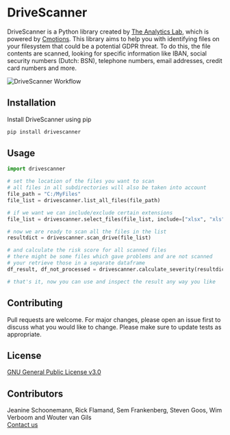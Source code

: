 # DriveScanner

DriveScanner is a Python library created by [The Analytics Lab](https://www.theanalyticslab.nl/), which is powered by [Cmotions](https://cmotions.nl/). This library aims to help you with identifying files on your filesystem that could be a potential GDPR threat. To do this, the file contents are scanned, looking for specific information like IBAN, social security numbers (Dutch: BSN), telephone numbers, email addresses, credit card numbers and more. 

![DriveScanner Workflow](/assets/img/DriveScannerFlow.png)

## Installation
Install DriveScanner using pip

```bash
pip install drivescanner
```

## Usage
```python
import drivescanner

# set the location of the files you want to scan
# all files in all subdirectories will also be taken into account
file_path = "C:/MyFiles"
file_list = drivescanner.list_all_files(file_path)

# if we want we can include/exclude certain extensions
file_list = drivescanner.select_files(file_list, include=["xlsx", "xls", "docx", "doc", "pdf", "ppt", "pptx"], exclude=None)

# now we are ready to scan all the files in the list
resultdict = drivescanner.scan_drive(file_list)

# and calculate the risk score for all scanned files
# there might be some files which gave problems and are not scanned
# your retrieve those in a separate dataframe
df_result, df_not_processed = drivescanner.calculate_severity(resultdict)

# that's it, now you can use and inspect the result any way you like
```

## Contributing
Pull requests are welcome. For major changes, please open an issue first to discuss what you would like to change.
Please make sure to update tests as appropriate.

## License
[GNU General Public License v3.0](https://choosealicense.com/licenses/gpl-3.0/)

## Contributors
Jeanine Schoonemann, Rick Flamand, Sem Frankenberg, Steven Goos, Wim Verboom and Wouter van Gils<br>
[Contact us](mailto:info@theanalyticslab.nl)